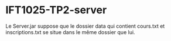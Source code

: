 # IFT1025-TP2-server

Le Server.jar suppose que le dossier data qui contient cours.txt et inscriptions.txt se situe dans le même dossier que lui.
